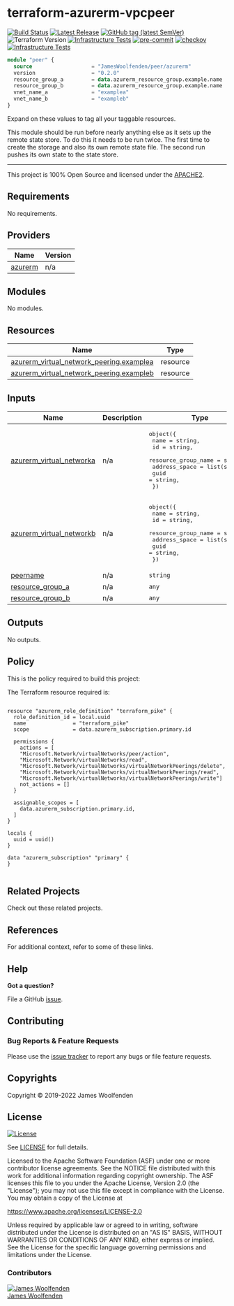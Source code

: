# terraform-azurerm-vpcpeer

[![Build Status](https://github.com/JamesWoolfenden/terraform-azurerm-vpcpeer/workflows/Verify%20and%20Bump/badge.svg?branch=master)](https://github.com/JamesWoolfenden/terraform-azurerm-vpcpeer)
[![Latest Release](https://img.shields.io/github/release/JamesWoolfenden/terraform-azurerm-vpcpeer.svg)](https://github.com/JamesWoolfenden/terraform-azurerm-vpcpeer/releases/latest)
[![GitHub tag (latest SemVer)](https://img.shields.io/github/tag/JamesWoolfenden/terraform-azurerm-vpcpeer.svg?label=latest)](https://github.com/JamesWoolfenden/terraform-azurerm-vpcpeer/releases/latest)
![Terraform Version](https://img.shields.io/badge/tf-%3E%3D0.14.0-blue.svg)
[![Infrastructure Tests](https://www.bridgecrew.cloud/badges/github/JamesWoolfenden/terraform-azurerm-vpcpeer/cis_aws)](https://www.bridgecrew.cloud/link/badge?vcs=github&fullRepo=JamesWoolfenden%2Fterraform-azurerm-vpcpeer&benchmark=CIS+AWS+V1.2)
[![pre-commit](https://img.shields.io/badge/pre--commit-enabled-brightgreen?logo=pre-commit&logoColor=white)](https://github.com/pre-commit/pre-commit)
[![checkov](https://img.shields.io/badge/checkov-verified-brightgreen)](https://www.checkov.io/)
[![Infrastructure Tests](https://www.bridgecrew.cloud/badges/github/jameswoolfenden/terraform-azurerm-vpcpeer/general)](https://www.bridgecrew.cloud/link/badge?vcs=github&fullRepo=JamesWoolfenden%2Fterraform-azurerm-vpcpeer&benchmark=INFRASTRUCTURE+SECURITY)

```terraform
module "peer" {
  source                   = "JamesWoolfenden/peer/azurerm"
  version                  = "0.2.0"
  resource_group_a         = data.azurerm_resource_group.example.name
  resource_group_b         = data.azurerm_resource_group.example.name
  vnet_name_a              = "examplea"
  vnet_name_b              = "exampleb"
}
```

Expand on these values to tag all your taggable resources.

This module should be run before nearly anything else as it sets up the remote state store. To do this it needs to be run twice. The first time to create the storage and also its own remote state file.
The second run pushes its own state to the state store.

---

This project is 100% Open Source and licensed under the [APACHE2](LICENSE).

<!-- BEGINNING OF PRE-COMMIT-TERRAFORM DOCS HOOK -->
## Requirements

No requirements.

## Providers

| Name | Version |
|------|---------|
| <a name="provider_azurerm"></a> [azurerm](#provider\_azurerm) | n/a |

## Modules

No modules.

## Resources

| Name | Type |
|------|------|
| [azurerm_virtual_network_peering.examplea](https://registry.terraform.io/providers/hashicorp/azurerm/latest/docs/resources/virtual_network_peering) | resource |
| [azurerm_virtual_network_peering.exampleb](https://registry.terraform.io/providers/hashicorp/azurerm/latest/docs/resources/virtual_network_peering) | resource |

## Inputs

| Name | Description | Type | Default | Required |
|------|-------------|------|---------|:--------:|
| <a name="input_azurerm_virtual_networka"></a> [azurerm\_virtual\_networka](#input\_azurerm\_virtual\_networka) | n/a | <pre>object({<br>    name                = string,<br>    id                  = string,<br>    resource_group_name = string,<br>    address_space       = list(string),<br>    guid                = string,<br>  })</pre> | n/a | yes |
| <a name="input_azurerm_virtual_networkb"></a> [azurerm\_virtual\_networkb](#input\_azurerm\_virtual\_networkb) | n/a | <pre>object({<br>    name                = string,<br>    id                  = string,<br>    resource_group_name = string,<br>    address_space       = list(string),<br>    guid                = string,<br>  })</pre> | n/a | yes |
| <a name="input_peername"></a> [peername](#input\_peername) | n/a | `string` | `"peer"` | no |
| <a name="input_resource_group_a"></a> [resource\_group\_a](#input\_resource\_group\_a) | n/a | `any` | n/a | yes |
| <a name="input_resource_group_b"></a> [resource\_group\_b](#input\_resource\_group\_b) | n/a | `any` | n/a | yes |

## Outputs

No outputs.
<!-- END OF PRE-COMMIT-TERRAFORM DOCS HOOK -->

## Policy

This is the policy required to build this project:

<!-- BEGINNING OF PRE-COMMIT-PIKE DOCS HOOK -->
The Terraform resource required is:

```golang

resource "azurerm_role_definition" "terraform_pike" {
  role_definition_id = local.uuid
  name               = "terraform_pike"
  scope              = data.azurerm_subscription.primary.id

  permissions {
    actions = [
    "Microsoft.Network/virtualNetworks/peer/action",
    "Microsoft.Network/virtualNetworks/read",
    "Microsoft.Network/virtualNetworks/virtualNetworkPeerings/delete",
    "Microsoft.Network/virtualNetworks/virtualNetworkPeerings/read",
    "Microsoft.Network/virtualNetworks/virtualNetworkPeerings/write"]
    not_actions = []
  }

  assignable_scopes = [
    data.azurerm_subscription.primary.id,
  ]
}

locals {
  uuid = uuid()
}

data "azurerm_subscription" "primary" {
}


```
<!-- END OF PRE-COMMIT-PIKE DOCS HOOK -->
## Related Projects

Check out these related projects.

## References

For additional context, refer to some of these links.

## Help

**Got a question?**

File a GitHub [issue](https://github.com/JamesWoolfenden/terraform-azurerm-vpcpeer/issues).

## Contributing

### Bug Reports & Feature Requests

Please use the [issue tracker](https://github.com/JamesWoolfenden/terraform-azurerm-vpcpeer/issues) to report any bugs or file feature requests.

## Copyrights

Copyright © 2019-2022 James Woolfenden

## License

[![License](https://img.shields.io/badge/License-Apache%202.0-blue.svg)](https://opensource.org/licenses/Apache-2.0)

See [LICENSE](LICENSE) for full details.

Licensed to the Apache Software Foundation (ASF) under one
or more contributor license agreements. See the NOTICE file
distributed with this work for additional information
regarding copyright ownership. The ASF licenses this file
to you under the Apache License, Version 2.0 (the
"License"); you may not use this file except in compliance
with the License. You may obtain a copy of the License at

<https://www.apache.org/licenses/LICENSE-2.0>

Unless required by applicable law or agreed to in writing,
software distributed under the License is distributed on an
"AS IS" BASIS, WITHOUT WARRANTIES OR CONDITIONS OF ANY
KIND, either express or implied. See the License for the
specific language governing permissions and limitations
under the License.

### Contributors

[![James Woolfenden][jameswoolfenden_avatar]][jameswoolfenden_homepage]<br/>[James Woolfenden][jameswoolfenden_homepage]

[jameswoolfenden_homepage]: https://github.com/jameswoolfenden
[jameswoolfenden_avatar]: https://github.com/jameswoolfenden.png?size=150
